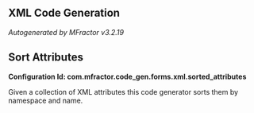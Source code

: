 ## XML Code Generation
*Autogenerated by MFractor v3.2.19*
## Sort Attributes

**Configuration Id: com.mfractor.code_gen.forms.xml.sorted_attributes**

Given a collection of XML attributes this code generator sorts them by namespace and name.


